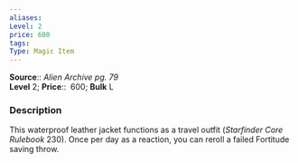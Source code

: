 ```yaml
---
aliases: 
Level: 2
price: 600
tags: 
Type: Magic Item
---
```

**Source**:: _Alien Archive pg. 79_  
**Level** 2;
**Price**::  600; **Bulk** L

### Description

This waterproof leather jacket functions as a travel outfit (_Starfinder Core Rulebook_ 230). Once per day as a reaction, you can reroll a failed Fortitude saving throw.
